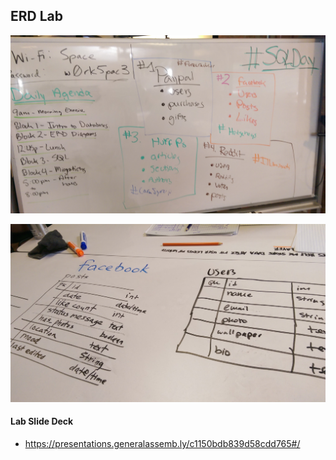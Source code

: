## ERD Lab

![SQLDAY](sql_day_erd_exercise.jpg)

![Table Drawing](table_drawing.jpg)

#### Lab Slide Deck

* https://presentations.generalassemb.ly/c1150bdb839d58cdd765#/
